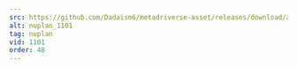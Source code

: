 ```yaml
---
src: https://github.com/Dadaism6/metadriverse-asset/releases/download/assetsv1.0.4/nuplan_1101.mp4
alt: nuplan_1101
tag: nuplan
vid: 1101
order: 48
---
```

